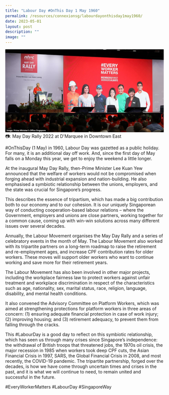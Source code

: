 ```yaml
---
title: "Labour Day #OnThis Day 1 May 1960"
permalink: /resources/connexionsg/labourdayonthisday1may1960/
date: 2023-05-01
layout: post
description: ""
image: ""
---
```

![](/images/connexionsg/2023/may%20day.png)
📷:  May Day Rally 2022 at D'Marquee in Downtown East 

#OnThisDay (1 May) in 1960, Labour Day was gazetted as a public holiday. For many, it is an additional day off work. And, since the first day of May falls on a Monday this year, we get to enjoy the weekend a little longer.

At the inaugural May Day Rally, then-Prime Minister Lee Kuan Yew announced that the welfare of workers would not be compromised when forging ahead with industrial expansion and nation-building. He also emphasised a symbiotic relationship between the unions, employers, and the state was crucial for Singapore’s progress.

This describes the essence of tripartism, which has made a big contribution both to our economy and to our cohesion. It is our uniquely Singaporean way of conducting cooperation-based labour relations – where the Government, employers and unions are close partners, working together for a common cause, coming up with win-win solutions across many different issues over several decades.

Annually, the Labour Movement organises the May Day Rally and a series of celebratory events in the month of May. The Labour Movement also worked with its tripartite partners on a long-term roadmap to raise the retirement and re-employment ages, and increase CPF contribution rates for older workers. These moves will support older workers who want to continue working and save more for their retirement years. 

The Labour Movement has also been involved in other major projects, including the workplace fairness law to protect workers against unfair treatment and workplace discrimination in respect of the characteristics such as age, nationality, sex, marital status, race, religion, language, disability, and mental health conditions.

It also convened the Advisory Committee on Platform Workers, which was aimed at strengthening protections for platform workers in three areas of concern: (1) ensuring adequate financial protection in case of work injury; (2) improving housing; and (3) retirement adequacy, to prevent them from falling through the cracks.

This #LabourDay is a good day to reflect on this symbiotic relationship, which has seen us through many crises since Singapore’s independence: the withdrawal of British troops that threatened jobs, the 1970s oil crisis, the major recession in 1985 when workers took deep CPF cuts, the Asian Financial Crisis in 1997, SARS, the Global Financial Crisis in 2008, and most recently, the COVID-19 pandemic. The tripartite partnership, forged over the decades, is how we have come through uncertain times and crises in the past, and it is what we will continue to need, to remain united and successful in the future.

#EveryWorkerMatters #LabourDay #SingaporeWay